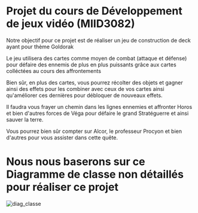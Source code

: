 # Projet du cours de Développement de jeux vidéo (MIID3082)

Notre objectif pour ce projet est de réaliser un jeu de construction de deck ayant pour thème Goldorak

Le jeu utilisera des cartes comme moyen de combat (attaque et défense) pour défaire des 
ennemis de plus en plus puissants grâce aux cartes colléctées au cours des affrontements

Bien sûr, en plus des cartes, vous pourrez récolter des objets et gagner ainsi des effets pour les
combiner avec ceux de vos cartes ainsi qu'améliorer ces dernières pour débloquer de nouveaux effets.

Il faudra vous frayer un chemin dans les lignes ennemies et affronter Horos et bien d'autres forces 
de Véga pour défaire le grand Stratéguerre et ainsi sauver la terre.

Vous pourrez bien sûr compter sur Alcor, le professeur Procyon et bien d'autres pour vous assister dans cette quête.

# Nous nous baserons sur ce Diagramme de classe non détaillés pour réaliser ce projet 

![diag_classe](https://github.com/user-attachments/assets/f809c7b4-75f6-43c9-9352-be730bf8f09d)
